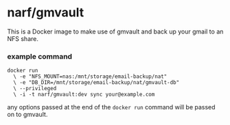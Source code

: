 # narf/gmvault

This is a Docker image to make use of gmvault and back up your gmail to an NFS
share.

### example command

```
docker run
  \ -e "NFS_MOUNT=nas:/mnt/storage/email-backup/nat"
  \ -e "DB_DIR=/mnt/storage/email-backup/nat/gmvault-db"
  \ --privileged
  \ -i -t narf/gmvault:dev sync your@example.com
```

any options passed at the end of the `docker run` command will be passed on to
gmvault.
